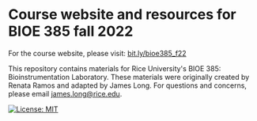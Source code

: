 # Course website and resources for BIOE 385 fall 2022

For the course website, please visit: [bit.ly/bioe385_f22](https://bit.ly/bioe385_f22)

This repository contains materials for Rice University's BIOE 385: Bioinstrumentation Laboratory. These materials were originally created by Renata Ramos and adapted by James Long. For questions and concerns, please email [james.long@rice.edu](mailto:james.long@rice.edu).

[![License: MIT](https://img.shields.io/badge/License-MIT-yellow.svg)](https://opensource.org/licenses/MIT)

